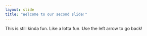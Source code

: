 ```yaml
---
layout: slide
title: "Welcome to our second slide!"
---
```

This is still kinda fun. Like a lotta fun.
Use the left arrow to go back!

